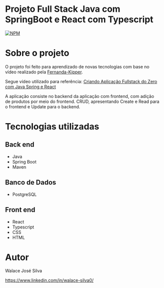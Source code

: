 # Projeto Full Stack Java com SpringBoot e React com Typescript
[![NPM](https://img.shields.io/npm/l/react)](https://github.com/WalaceSilva03/Cardapio_Online/blob/main/LICENSE)

# Sobre o projeto


O projeto foi feito para aprendizado de novas tecnologias com base no vídeo realizado pela [Fernanda-Kipper](https://github.com/Fernanda-Kipper).

Segue vídeo utilizado para referência: [Criando Aplicação Fullstack do Zero com Java Spring e React](https://www.youtube.com/watch?v=lUVureR5GqI)

A aplicação consiste no backend da aplicação com frontend, com adição de produtos por meio do frontend. CRUD, apresentando Create e Read para o frontend e Update para o backend. 

# Tecnologias utilizadas
## Back end
- Java
- Spring Boot
- Maven

## Banco de Dados
- PostgreSQL

## Front end
- React
- Typescript
- CSS
- HTML

# Autor

Walace José Silva

https://www.linkedin.com/in/walace-silva0/
